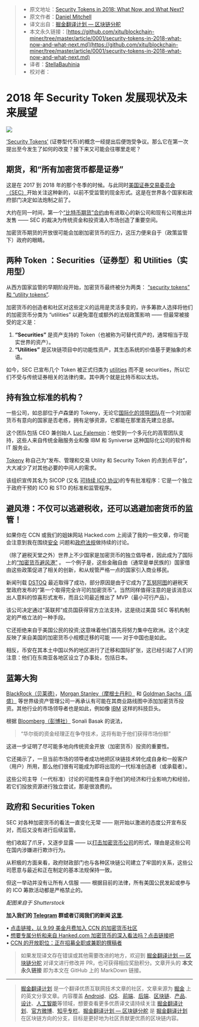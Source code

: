 > * 原文地址：[Security Tokens in 2018: What Now, and What Next?](https://www.ccn.com/security-tokens-in-2018-what-now-and-what-next/)
> * 原文作者：[Daniel Mitchell](https://www.ccn.com/security-tokens-in-2018-what-now-and-what-next/)
> * 译文出自：[掘金翻译计划 — 区块链分舵](https://github.com/xitu/blockchain-miner)
> * 本文永久链接：[https://github.com/xitu/blockchain-miner/tree/master/article/0001/security-tokens-in-2018-what-now-and-what-next.md](https://github.com/xitu/blockchain-miner/tree/master/article/0001/security-tokens-in-2018-what-now-and-what-next.md)
> * 译者：[StellaBauhinia](https://github.com/StellaBauhinia)
> * 校对者：

# 2018 年 Security Token 发展现状及未来展望

![](https://248qms3nhmvl15d4ne1i4pxl-wpengine.netdna-ssl.com/wp-content/uploads/2016/07/Secure-digital-lock-760x400.jpg)

[‘Security Tokens’](https://hacked.com/state-of-securities-token-regulation-and-solutions/) (证劵型代币)的概念一经提出后便饱受争议。那么它在第一次提出至今发生了如何的改变？接下来又可能会往哪里走呢？

## 期货，和“所有加密货币都是证券”

 这是在 2017 到 2018 年的那个冬季的时候。与此同时[美国证券交易委员会（SEC）](https://www.ccn.com/utility-token-ico-probably-securities-offering-sec-chairman/)开始关注这种新的，以前不受监管的现金形式。这是在世界各个国家和政府部门决定如法炮制之前了。

大约在同一时间，第一个[“比特币期货”合约](https://www.ccn.com/cmes-bitcoin-futures-launch-december-18/)由有进取心的新公司和现有公司推出并发售 —— SEC 的裁决为传统资金和投资涌入市场创造了重要空间。

加密货币期货的开放很可能会加剧加密货币的压力，这压力便来自于（政策监管下）政府的眼睛。

## 两种 Token ：Securities（证券型）和 Utilities（实用型）

从西方国家监管的早期阶段开始，加密货币最终被分为两类： [“security tokens” 和 “utility tokens”](https://www.investopedia.com/terms/s/security-token.asp).

加密货币的创造者和社区对这些定义的运用是灵活多变的，许多筹款人选择将他们的加密货币分类为 “utilities” 以避免潜在或额外的法规政策影响 —— 但最常被接受的定义是：

1.  **“Securities”** 是资产支持的 Token（也被称为可替代资产的，通常相当于现实世界的资产）。
2.  **“Utilities”** 是区块链项目中的功能性资产，其生态系统的价值基于更抽象的术语。

如今，SEC 已宣布几个 Token 被正式归类为 [utilities](https://www.wired.com/story/sec-ether-bitcoin-not-securities/) 而不是 securities，所以它们不受与传统证券相关的法律约束。其中两个就是比特币和以太坊。

## 持有独立标准的机构？

一些公司，如总部位于卢森堡的 Tokeny，无论它[国际化的领导团队](https://tokeny.com/about-us/)在一个对加密货币有意向的国家是否老练，拥有足够资源，它都能在那里首先建立总部。

这个团队包括 CEO 兼创始人 [Luc Falempin](https://www.linkedin.com/in/lucfalempin/)：他受到一个多元化的高管团队支持，这些人来自传统金融服务业和像 IBM 和 Syniverse 这种国际化公司的软件和 IT 服务业。

[Tokeny](https://tokeny.com/) 称自己为“发布、管理和交易 Utility 和 Security Token 的点到点平台”，大大减少了对其他必要的中间人的需求。

该组织宣传其名为 SICOP (又名 [可持续 ICO 协议](https://medium.com/tokeny/othe-sustainable-ico-protocol-sicop-4a9fc09dd722))的专有批准程序：它是一个独立于政府干预的 ICO 和 STO 的标准和监管程序。

## 避风港：不仅可以逃避税收，还可以逃避加密货币的监管！

如果你在 CCN 或我们的姐妹网站 Hacked.com 上阅读了我的一些文章，你可能会注意到我在围绕[安全](https://www.ccn.com/op-ed-crypto-security-the-good-the-bad-and-the-mcafee/) 问题和[政府法规](https://hacked.com/extensive-and-unenforceable-sec-regulations-should-be-challenged/)做持续的讨论。

（除了避税天堂之外）世界上不少国家是加密货币的独立倡导者，因此成为了国际上的[“加密货币避风港”](https://hacked.com/regulations-and-crypto-havens-china-and-the-rest-of-the-world/) 。 一个例子是，这些金融自由（通常是单民族的）国家借由这些政策促进了相关的创新，和从规管严格一点的国家引入商业移民。

新闻刊载 [DSTOQ](https://dstoq.com/) 最近取得了成功，部分原因是由于它成为了[瓦努阿图](https://hacked.com/vanuatu-joins-list-of-countries-issuing-crypto-licenses/)的避税天堂政府发布的“第一个取得完全许可的加密货币”。当然同样值得注意的是该消息以出人意料的惊喜形式发布，而且公司最近推出了 MVP（最小可行产品）。

该公司决定通过“英联邦”成员国获得官方立法支持，这是绕过美国 SEC 等机构制定的严格立法的一种手段。

它还拒绝来自于美国公民的投资;这意味着他们首先将努力集中在欧洲。这个决定反映了来自美国的加密货币小规模迁移的可能 —— 对于中国也是如此。

相反，币安在其本土中国以外的地区进行了迁移和国际扩张，这已经引起了人们的注意：他们在东南亚各地区设立了办事处，包括日本。

## 蓝筹大狗

[BlackRock（贝莱德）](https://www.ccn.com/blackrock-the-worlds-largest-asset-manager-is-exploring-cryptocurrencies/)，[Morgan Stanley（摩根士丹利）](https://www.ccn.com/morgan-stanley-poaches-credit-suisse-bitcoin-expert-to-head-crypto-division/) 和 [Goldman Sachs（高盛）](https://www.ccn.com/goldman-sachs-may-store-bitcoin-for-cryptocurrency-funds-institutional-investors/) 等世界级资产管理公司一再承认有可能在其商业路线图中添加加密货币投资。其他行业的市场领导者也是如此，例如像 [IBM](https://www.ccn.com/ibm-wins-aud-1-billion-contract-to-develop-blockchain-tech-initiatives-for-australia-govt/) 这样的科技巨头。

根据 [Bloomberg（彭博社）](https://www.bloomberg.com/news/articles/2018-05-29/morgan-stanley-taps-blackrock-to-help-lure-2-trillion-of-assets) Sonali Basak 的说法，

> “华尔街的资金经理正在争夺技术，这将有助于他们获得市场份额”

这进一步证明了尽可能多地向传统资金开放（加密货币）投资的重要性。

它还揭示了，一旦当前市场的领导者成功地把区块链技术转化成自身和一般客户（用户）所用，那么他们很有可能成为即将出现的一代标准创造者（或承载者）。

这些公司主导（一代标准）讨论的可能性来自于他们的经济和行业影响力和经验，若它们投放资源进行独立尝试，那是很浪费的。

## 政府和 Securities Token

SEC 对各种加密货币的看法一直变化无常 —— 刚开始以激进的态度公开宣布反对，而后又没有进行后续监管。

他们收起了爪牙，又逐步显露 —— 以[打击加密货币公司](https://www.cnbc.com/2017/12/21/sec-crackdown-on-cryptocurrencies-is-about-to-get-serious-ex-chairman.html)的形式，理由是这些公司在国内涉嫌进行欺诈行为。

从积极的方面来看，政府财政部门也与各种区块链公司建立了牢固的关系，这些公司愿意与最近和正在制定的基本法规保持一致。

但这一举动并没有让所有人信服 —— 根据目前的法律，所有美国公民发起或参与的 ICO 筹款活动都是严格禁止的。

_配图来自于 Shutterstock_

**加入我们的 [Telegram](https://telegram.me/ccncom) 群或者订阅我们的新闻 [这里](https://cryptocoinsnews.us7.list-manage.com/subscribe?u=3cb6c1ebcf594a857d586ea94&id=c970df32b3).**  
  
• [点击链接，以 9.99 美金月费加入 CCN 的加密货币社区](https://network.ccn.com)  
• [想要专属分析和来自 Hanked.com 加密货币的深入看法吗？点击链接吧](https://hacked.com/continue-reading)  
• [CCN 的开放职位：正在招募全职或兼职的撰稿者](https://www.ccn.com/ccn-looking-journalists-co-editor/)

> 如果发现译文存在错误或其他需要改进的地方，欢迎到 [掘金翻译计划 — 区块链分舵](https://github.com/xitu/blockchain-miner) 对译文进行修改并 PR，也可获得相应奖励积分。文章开头的 **本文永久链接** 即为本文在 GitHub 上的 MarkDown 链接。


---

> [掘金翻译计划](https://github.com/xitu/gold-miner) 是一个翻译优质互联网技术文章的社区，文章来源为 [掘金](https://juejin.im) 上的英文分享文章。内容覆盖 [Android](https://github.com/xitu/gold-miner#android)、[iOS](https://github.com/xitu/gold-miner#ios)、[前端](https://github.com/xitu/gold-miner#前端)、[后端](https://github.com/xitu/gold-miner#后端)、[区块链](https://github.com/xitu/gold-miner#区块链)、[产品](https://github.com/xitu/gold-miner#产品)、[设计](https://github.com/xitu/gold-miner#设计)、[人工智能](https://github.com/xitu/gold-miner#人工智能)等领域，想要查看更多优质译文请持续关注 [掘金翻译计划](https://github.com/xitu/gold-miner)、[官方微博](http://weibo.com/juejinfanyi)、[知乎专栏](https://zhuanlan.zhihu.com/juejinfanyi)。[掘金翻译计划 — 区块链分舵](https://github.com/xitu/blockchain-miner) 是 [掘金翻译计划](https://github.com/xitu/gold-miner) 在区块链方向的分支，目标是更好地为社区贡献更优质的区块链内容。
